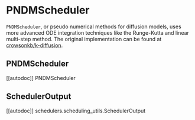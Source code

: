 <!--Copyright 2024 The HuggingFace Team. All rights reserved.

Licensed under the Apache License, Version 2.0 (the "License"); you may not use this file except in compliance with
the License. You may obtain a copy of the License at

http://www.apache.org/licenses/LICENSE-2.0

Unless required by applicable law or agreed to in writing, software distributed under the License is distributed on
an "AS IS" BASIS, WITHOUT WARRANTIES OR CONDITIONS OF ANY KIND, either express or implied. See the License for the
specific language governing permissions and limitations under the License.
-->

# PNDMScheduler

`PNDMScheduler`, or pseudo numerical methods for diffusion models, uses more advanced ODE integration techniques like the Runge-Kutta and linear multi-step method. The original implementation can be found at [crowsonkb/k-diffusion](https://github.com/crowsonkb/k-diffusion/blob/481677d114f6ea445aa009cf5bd7a9cdee909e47/k_diffusion/sampling.py#L181).

## PNDMScheduler
[[autodoc]] PNDMScheduler

## SchedulerOutput
[[autodoc]] schedulers.scheduling_utils.SchedulerOutput
